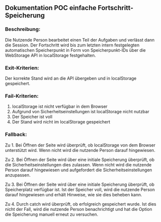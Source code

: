 ## Dokumentation POC einfache Fortschritt-Speicherung
### Beschreibung:
Die Nutzende Person bearbeitet einen Teil der Aufgaben und verlässt dann die Session. Der Fortschritt wird bis zum letzten intern festgelegten automatischen Speicherpunkt in Form von Speicherpunkt-IDs über die WebStorage API in localStorage festgehalten.


### Exit-Kriterien:
Der korrekte Stand wird an die API übergeben und in localStorage gespeichert.


### Fail-Kriterien:

1.	 localStorage ist nicht verfügbar in dem Browser
2.	Aufgrund von Sicherheitseinstellungen ist localStorage nicht nutzbar
3.	Der Speicher ist voll
4.	Der Stand wird nicht im localStorage gespeichert


### Fallback:

Zu 1. Bei Öffnen der Seite wird überprüft, ob localStorage von dem Browser unterstützt wird. Wenn nicht wird die nutzende Person darauf hingewiesen.

Zu 2. Bei Öffnen der Seite wird über eine initiale Speicherung überprüft, ob die Sicherheitseinstellungen dies zulassen. Wenn nicht wird die nutzende Person darauf hingewiesen und aufgefordert die Sicherheitseinstellungen anzupassen.

Zu 3. Bei Öffnen der Seite wird über eine initiale Speicherung überprüft, ob Speicherplatz verfügbar ist. Ist der Speicher voll, wird die nutzende Person darauf hingewiesen und erhält Hinweise, wie sie dies beheben kann.

Zu 4. Durch catch wird überprüft, ob erfolgreich gespeichert wurde. Ist dies nicht der Fall, wird die nutzende Person benachrichtigt und hat die Option die Speicherung manuell erneut zu versuchen.

